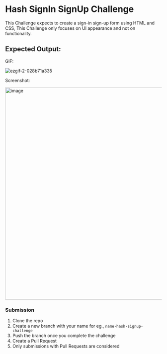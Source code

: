 # Hash SignIn SignUp Challenge

This Challenge expects to create a sign-in sign-up form using HTML and CSS, This Challenge only focuses on UI appearance and not on functionality.

## Expected Output:

GIF:

![ezgif-2-028b71a335](https://user-images.githubusercontent.com/30918023/172904557-aad15d9f-f5e3-4a74-a073-9fd10afc0223.gif)

Screenshot:

<img width="683" alt="image" src="https://user-images.githubusercontent.com/30918023/172900846-44ba39f3-29d9-4b80-ab85-c079822e9a83.png">


### Submission
1. Clone the repo
2. Create a new branch with your name for eg., `name-hash-signup-challenge`
3. Push the branch once you complete the challenge
4. Create a Pull Request
5. Only submissions with Pull Requests are considered
